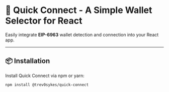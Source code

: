 # 🚀 Quick Connect - A Simple Wallet Selector for React  

Easily integrate **EIP-6963** wallet detection and connection into your React app.  

---

## 📦 Installation  

Install Quick Connect via npm or yarn:  
```sh
npm install @trev0sykes/quick-connect
